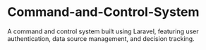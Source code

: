 # Command-and-Control-System
A command and control system built using Laravel, featuring user authentication, data source management, and decision tracking.

